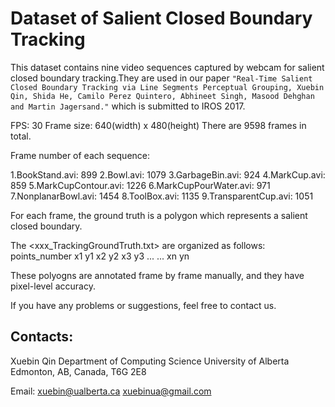 Dataset of Salient Closed Boundary Tracking
====

This dataset contains nine video sequences captured by webcam for salient closed boundary tracking.They are used in our paper
	` "Real-Time Salient Closed Boundary Tracking via Line Segments Perceptual Grouping, Xuebin Qin, Shida He, Camilo Perez Quintero, Abhineet Singh, Masood Dehghan and Martin Jagersand." `
which is submitted to IROS 2017.

FPS: 30
Frame size: 640(width) x 480(height)
There are 9598 frames in total.

Frame number of each sequence:

1.BookStand.avi:		899
2.Bowl.avi:			1079
3.GarbageBin.avi:		924
4.MarkCup.avi:			859
5.MarkCupContour.avi:		1226
6.MarkCupPourWater.avi:		971
7.NonplanarBowl.avi: 		1454
8.ToolBox.avi:			1135
9.TransparentCup.avi: 		1051

For each frame, the ground truth is a polygon which represents a salient closed boundary.

The <xxx_TrackingGroundTruth.txt> are organized as follows:
points_number x1 y1 x2 y2 x3 y3 ... ... xn yn

These polyogns are annotated frame by frame manually, and they have pixel-level accuracy.

If you have any problems or suggestions, feel free to contact us.

Contacts:
---
Xuebin Qin
Department of Computing Science
University of Alberta
Edmonton, AB, Canada, T6G 2E8

Email:	xuebin@ualberta.ca
	xuebinua@gmail.com